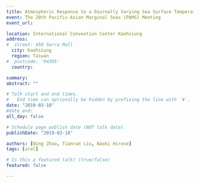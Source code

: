 ```yaml
---
title: Atmospheric Response to a Diurnally Varying Sea Surface Temperature in the Tsushima Strait Area
event: The 20th Pacific-Asian Marginal Seas (PAMS) Meeting
event_url: 

location: International Convention Center Kaohsiung
address:
#  street: 450 Serra Mall
  city: Kaohsiung
  region: Taiwan
#  postcode: '94305'
  country:

summary:
abstract: ""

# Talk start and end times.
#   End time can optionally be hidden by prefixing the line with `#`.
date: "2019-03-18"
#date_end: 
all_day: false

# Schedule page publish date (NOT talk date).
publishDate: "2019-03-18"

authors: [Ning Zhao, Tianran Liu, Naoki Hirose]
tags: [oral]

# Is this a featured talk? (true/false)
featured: false

---
```

